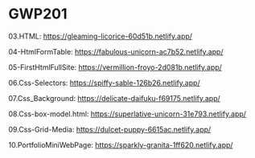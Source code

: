 # GWP201

03.HTML: https://gleaming-licorice-60d51b.netlify.app/

04-HtmlFormTable: https://fabulous-unicorn-ac7b52.netlify.app/

05-FirstHtmlFullSite: https://vermillion-froyo-2d081b.netlify.app/

06.Css-Selectors: https://spiffy-sable-126b26.netlify.app/

07.Css_Background: https://delicate-daifuku-f69175.netlify.app/

08.Css-box-model.html: https://superlative-unicorn-31e793.netlify.app/

09.Css-Grid-Media: https://dulcet-puppy-6615ac.netlify.app/

10.PortfolioMiniWebPage: https://sparkly-granita-1ff620.netlify.app/


